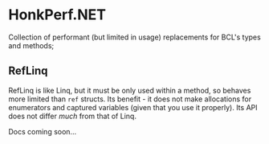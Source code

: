 # HonkPerf.NET

Collection of performant (but limited in usage) replacements for BCL's types and methods;

## RefLinq

RefLinq is like Linq, but it must be only used within a method, so behaves more limited than `ref` structs. Its benefit - it does not make allocations for enumerators and captured variables (given that you use it properly). Its API does not differ *much* from that of Linq.

Docs coming soon... 
